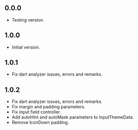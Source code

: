 ## 0.0.0
- Testing version.

## 1.0.0
- Initial version.

## 1.0.1
- Fix dart analyzer issues, errors and remarks.

## 1.0.2
- Fix dart analyzer issues, errors and remarks.
- Fix margin and padding parameters.
- Fix input field controller.
- Add autoHint and autoMask parameters to InputThemeData.
- Remove IconDown padding.